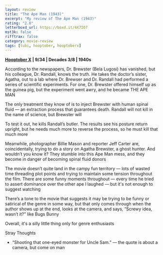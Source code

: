 ```yaml
---
layout: review
title: "The Ape Man (1943)"
excerpt: "My review of The Ape Man (1943)"
rating: "2.0"
letterboxd_url: https://boxd.it/4X7IO7
mst3k: false
rifftrax: false
category: movie-review
tags: [tubi, hooptober, hooptoberx]
---
```


<b><a href="https://boxd.it/pmi12" target="_blank" rel="noopener">Hooptober X</a> | 9/34 | Decades 3/8 | 1940s</b>

According to the newspapers, Dr. Brewster (Bela Lugosi) has vanished, but his colleague, Dr. Randall, knows the truth. He takes the doctor’s sister, Agatha, out to a lab where Dr. Brewser and Dr. Randall had performed a series of scientific experiments. For one, Dr. Brewster offered himself up as the guinea pig, but the experiment went awry, and he became THE APE MAN

The only treatment they know of is to inject Brewster with human spinal fluid — an extraction process that guarantees death. Randall will not kill in the name of science, but Brewster will

To test it out, he kills Randall’s butler. The results see his posture return upright, but he needs much more to reverse the process, so he must kill that much more

Meanwhile, photographer Billie Mason and reporter Jeff Carter are, coincidentally, trying to do a story on Agatha Brewster, a ghost hunter. And wouldn’t you know it? They stumble into this Ape Man mess, and they become in danger of becoming spinal fluid donors

The movie doesn’t quite land in the campy fun territory — lots of wasted time threading plot points and trying to maintain some tension throughout the film. There are some funny moments throughout — every time he tried to assert dominance over the other ape I laughed — but it's not enough to suggest watching

There’s a tone to the movie that suggests it may be trying to be funny or satirical of the genre in some way, but that only comes through when the author shows up at the end, looks at the camera, and says, “Screwy idea, wasn’t it?” like Bugs Bunny

Overall, it's a silly little thing only for genre enthusiasts

Stray Thoughts

- “Shooting that one-eyed monster for Uncle Sam.” — the quote is about a camera, but come on man
